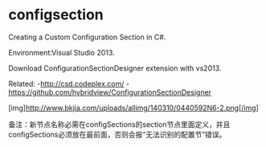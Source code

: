 # configsection
Creating a Custom Configuration Section in C#.

Environment:Visual Studio 2013.

Download ConfigurationSectionDesigner extension with vs2013. 

Related:
-http://csd.codeplex.com/
-https://github.com/hybridview/ConfigurationSectionDesigner

[img]http://www.bkjia.com/uploads/allimg/140310/0440592N6-2.png[/img]

备注：新节点名称必需在configSections的section节点里面定义，并且configSections必须放在最前面，否则会报“无法识别的配置节”错误。
